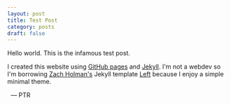 ```yaml
---
layout: post
title: Test Post
category: posts
draft: false
---
```


Hello world. This is the infamous test post.

I created this website using [GitHub pages][pages] and [Jekyll][jekyll]. 
I'm not a webdev so I'm borrowing [Zach Holman's][zh] Jekyll template [Left][left]
because I enjoy a simple minimal theme. 

&nbsp;&nbsp;&mdash; PTR

[zh]: http://zachholman.com
[pages]: https://pages.github.com
[jekyll]: https://jekyllrb.com
[left]: https://github.com/holman/left#readme